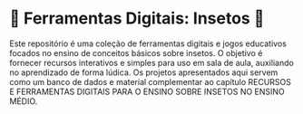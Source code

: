 # 🦋 Ferramentas Digitais: Insetos 🐞

Este repositório é uma coleção de ferramentas digitais e jogos educativos focados no ensino de conceitos básicos sobre insetos. O objetivo é fornecer recursos interativos e simples para uso em sala de aula, auxiliando no aprendizado de forma lúdica.
Os projetos apresentados aqui servem como um banco de dados e material complementar ao capítulo RECURSOS E FERRAMENTAS DIGITAIS PARA O ENSINO SOBRE INSETOS NO ENSINO MÉDIO.

